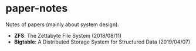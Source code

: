 # paper-notes
Notes of papers (mainly about system design).

- **ZFS**: The Zettabyte File System (2018/08/11)
- **Bigtable**: A Distributed Storage System for Structured Data (2019/04/07)
